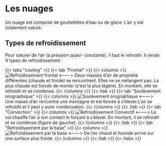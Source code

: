 # Les nuages

Un nuage est composé de gouttelettes d’eau ou de glace. L’air y est totalement saturé. 

## Types de refroidissement
Pour saturer de l’air (à pression quasi- constante), il faut le refroidir. Il existe 4 types de refroidissement :

{{< tabs "cooling" >}}
{{< tab "Frontal" >}}
{{< columns >}}
![Refroidissement frontal](../images/frontal-cooling.png)
<--->
Deux masses d’air de propriété différentes (chaude et froide) se rencontrent. Elles ne se mélangent pas. La plus chaude est forcée de monter (c’est la plus légère). En montant, elle se refroidit et se condense.
{{< /columns >}}
{{< /tab >}}
{{< tab "Soulèvement orographique" >}}
{{< columns >}}
![Soulèvement orographique](../images/orographique-cooling.png)
<--->
Une masse d’air rencontre une montagne et est forcée à s’élever.L’air se refroidit et il peut y avoir condensation.
{{< /columns >}}
{{< /tab >}}
{{< tab "Convection" >}}
{{< columns >}}
![Refroidissement Convectif](../images/convection-cooling.png)
<--->
 Le sol chauffe l’air à son contact le forçant à s’élever. En montant, il se refroidit et se condense (figure de gauche).
{{< /columns >}}
{{< /tab >}}
{{< tab "Refroidissement par la base" >}}
{{< columns >}}
![Refroidissement par la base](../images/base-cooling.png)
<--->
De l’air chaud et humide arrive sur une surface plus froide.
{{< /columns >}}
{{< /tab >}}
{{< /tabs >}}


